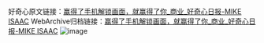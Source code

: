 好奇心原文链接：[赢得了手机解锁画面，就赢得了你_商业_好奇心日报-MIKE ISAAC](https://www.qdaily.com/articles/1507.html)
WebArchive归档链接：[赢得了手机解锁画面，就赢得了你_商业_好奇心日报-MIKE ISAAC](http://web.archive.org/web/20171120120307/http://www.qdaily.com/articles/1507.html)
![image](http://ww3.sinaimg.cn/large/007d5XDply1g3v4haj5esj30u03r5e81)